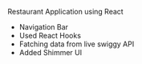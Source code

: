 Restaurant Application using React

- Navigation Bar
- Used React Hooks
- Fatching data from live swiggy API
- Added Shimmer UI